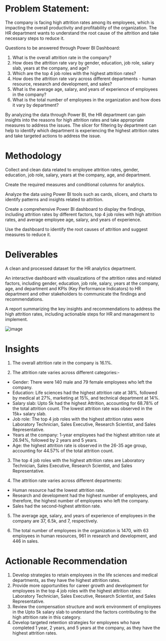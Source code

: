 # Problem Statement:
The company is facing high attrition rates among its employees, which is impacting the overall productivity and profitability of the organization. The HR department wants to understand the root cause of the attrition and take necessary steps to reduce it.

Questions to be answered through Power BI Dashboard:
1. What is the overall attrition rate in the company?
2. How does the attrition rate vary by gender, education, job role, salary slab, years at the company, and age?
3. Which are the top 4 job roles with the highest attrition rates?
4. How does the attrition rate vary across different departments - human resource, research and development, and sales?
5. What is the average age, salary, and years of experience of employees in the company?
6. What is the total number of employees in the organization and how does it vary by department?

By analyzing the data through Power BI, the HR department can gain insights into the reasons for high attrition rates and take appropriate measures to address the issues. The slicer for filtering by department can help to identify which department is experiencing the highest attrition rates and take targeted actions to address the issue.

# Methodology
Collect and clean data related to employee attrition rates, gender, education, job role, salary, years at the company, age, and department.

Create the required measures and conditional columns for analytics.

Analyze the data using Power BI tools such as cards, slicers, and charts to identify patterns and insights related to attrition.

Create a comprehensive Power BI dashboard to display the findings, including attrition rates by different factors, top 4 job roles with high attrition rates, and average employee age, salary, and years of experience.

Use the dashboard to identify the root causes of attrition and suggest measures to reduce it.

# Deliverables
A clean and processed dataset for the HR analytics department.

An interactive dashboard with visualizations of the attrition rates and related factors, including gender, education, job role, salary, years at the company, age, and department and KPIs (Key Performance Indicators) to HR department and other stakeholders to communicate the findings and recommendations.

A report summarizing the key insights and recommendations to address the high attrition rates, including actionable steps for HR and management to implement.

![image](https://user-images.githubusercontent.com/121822594/236533222-a9d95fe3-46a4-4500-8e1e-67583e35c1d0.png)


# Insights
1. The overall attrition rate in the company is 16.1%.

2. The attrition rate varies across different categories:- 
- Gender: There were 140 male and 79 female employees who left the company.
- Education: Life sciences had the highest attrition rate at 38%, followed by medical at 27%, marketing at 15%, and technical department at 14%.
- Salary slab: Upto 5k had the highest Attrition, accounting for 68.78% of the total attrition count. The lowest attrition rate was observed in the 15k+ salary slab.
- Job role: The top 4 job roles with the highest attrition rates were Laboratory Technician, Sales Executive, Research Scientist, and Sales Representative.
- Years at the company: 1-year employees had the highest attrition rate at 26.94%, followed by 2 years and 5 years.
- Age: the highest attrition rate is observed in the 26-35 age group, accounting for 44.57% of the total attrition count.

3. The top 4 job roles with the highest attrition rates are Laboratory Technician, Sales Executive, Research Scientist, and Sales Representative.

4. The attrition rate varies across different departments:

- Human resource had the lowest attrition rate.
- Research and development had the highest number of employees, and therefore, the highest number of employees who left the company.
- Sales had the second-highest attrition rate.

5. The average age, salary, and years of experience of employees in the company are 37, 6.5k, and 7, respectively.

6. The total number of employees in the organization is 1470, with 63 employees in human resources, 961 in research and development, and 446 in sales.

# Actionable Recommendation
1. Develop strategies to retain employees in the life sciences and medical departments, as they have the highest attrition rates.
2. Provide more opportunities for career growth and development for employees in the top 4 job roles with the highest attrition rates: Laboratory Technician, Sales Executive, Research Scientist, and Sales Representative.
3. Review the compensation structure and work environment of employees in the Upto 5k salary slab to understand the factors contributing to the high attrition rate in this category.
4. Develop targeted retention strategies for employees who have completed 1 year, 2 years, and 5 years at the company, as they have the highest attrition rates.






